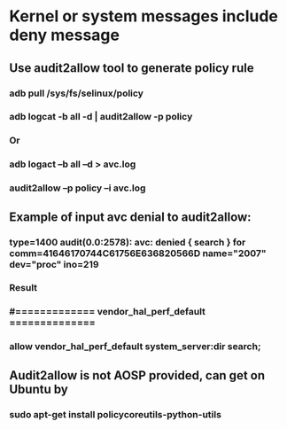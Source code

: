 # Kernel or system messages include deny message
## Use audit2allow tool to generate policy rule
### adb pull /sys/fs/selinux/policy
### adb logcat -b all -d | audit2allow -p policy
### Or
### adb logact –b all –d > avc.log
### audit2allow –p policy –i avc.log
## Example of input avc denial to audit2allow:
### type=1400 audit(0.0:2578): avc: denied { search } for comm=41646170744C61756E636820566D name="2007" dev="proc" ino=219
### Result
### #============= vendor_hal_perf_default ==============
### allow vendor_hal_perf_default system_server:dir search;
## Audit2allow is not AOSP provided, can get on Ubuntu by
### sudo apt-get install policycoreutils-python-utils
